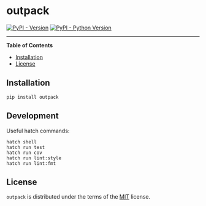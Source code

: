 # outpack

[![PyPI - Version](https://img.shields.io/pypi/v/outpack.svg)](https://pypi.org/project/outpack)
[![PyPI - Python Version](https://img.shields.io/pypi/pyversions/outpack.svg)](https://pypi.org/project/outpack)

-----

**Table of Contents**

- [Installation](#installation)
- [License](#license)

## Installation

```console
pip install outpack
```

## Development

Useful hatch commands:

```
hatch shell
hatch run test
hatch run cov
hatch run lint:style
hatch run lint:fmt
```

## License

`outpack` is distributed under the terms of the [MIT](https://spdx.org/licenses/MIT.html) license.
